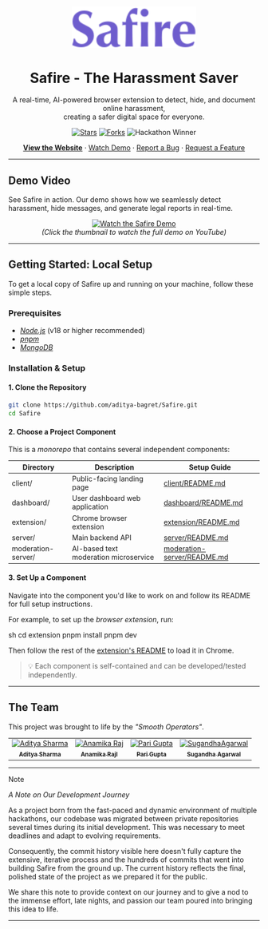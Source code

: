 <!-- # Safire

This browser extension detects and hides harassment messages to create a safer online experience for professional platforms like LinkedIn.

## 🎥 Demo Video (click to play)

[![Watch the demo](extension/assets/screenshots/client-updated-ui.png)]([https://youtu.be/P_AOuIpOxos](https://youtu.be/P_AOuIpOxos))

...
 -->

<div align="center">

  <a href="https://safire-five.vercel.app/" target="_blank">
    <img src="https://raw.githubusercontent.com/aditya-bagret/Safire/main/client/src/assets/Safire.svg" alt="Safire Logo" width="250"/>
  </a>

  <h1 align="center">Safire - The Harassment Saver</h1>
  <p align="center">
    A real-time, AI-powered browser extension to detect, hide, and document online harassment, 
    <br />
    creating a safer digital space for everyone.
    
  </p>

  <p align="center">
    <a href="https://github.com/aditya-bagret/Safire/stargazers"><img src="https://img.shields.io/github/stars/aditya-bagret/Safire?style=for-the-badge&logo=github&color=ce93d8" alt="Stars"></a>
    <a href="https://github.com/aditya-bagret/Safire/network/members"><img src="https://img.shields.io/github/forks/aditya-bagret/Safire?style=for-the-badge&logo=github&color=81d4fa" alt="Forks"></a>
    <img src="https://img.shields.io/badge/Hackathon-WINNER-gold?style=for-the-badge&logo=trophy" alt="Hackathon Winner">
  </p>

  <p align="center">
    <a href="https://safire-five.vercel.app/"><strong>View the Website</strong></a>
    ·
    <a href="#-demo-video">Watch Demo</a>
    ·
    <a href="https://github.com/aditya-bagret/Safire/issues/new?assignees=&labels=bug&template=bug_report.md&title=">Report a Bug</a>
    ·
    <a href="https://github.com/aditya-bagret/Safire/issues/new?assignees=&labels=enhancement&template=feature_request.md&title=">Request a Feature</a>
  </p>

</div>

---

## Demo Video

See Safire in action. Our demo shows how we seamlessly detect harassment, hide messages, and generate legal reports in real-time.

<div align="center">
  <a href="https://youtu.be/P_AOuIpOxos" target="_blank">
    <img src="extension/assets/screenshots/client-updated-ui.png" alt="Watch the Safire Demo" width="800">
  </a>
  <br>
  <em>(Click the thumbnail to watch the full demo on YouTube)</em>
</div>

---

## Getting Started: Local Setup

To get a local copy of Safire up and running on your machine, follow these simple steps.

### Prerequisites

- [*Node.js*](https://nodejs.org/) (v18 or higher recommended)  
- [*pnpm*](https://pnpm.io/installation)  
- [*MongoDB*](https://www.mongodb.com/)  

### Installation & Setup

#### 1. Clone the Repository

```sh
git clone https://github.com/aditya-bagret/Safire.git
cd Safire
```


#### 2. Choose a Project Component

This is a *monorepo* that contains several independent components:

| Directory            | Description                           | Setup Guide                                                  |
| -------------------- | ------------------------------------- | ------------------------------------------------------------ |
| client/            | Public-facing landing page            | [client/README.md](client/README.md)                       |
| dashboard/         | User dashboard web application        | [dashboard/README.md](dashboard/README.md)                 |
| extension/         | Chrome browser extension              | [extension/README.md](extension/README.md)                 |
| server/            | Main backend API                      | [server/README.md](server/README.md)                       |
| moderation-server/ | AI-based text moderation microservice | [moderation-server/README.md](moderation-server/README.md) |


#### 3. Set Up a Component

Navigate into the component you'd like to work on and follow its README for full setup instructions.

For example, to set up the *browser extension*, run:

sh
cd extension
pnpm install
pnpm dev


Then follow the rest of the [extension's README](extension/README.md) to load it in Chrome.



> 💡 Each component is self-contained and can be developed/tested independently.

---

<!-- ## Contributors

This project was brought to life by the team "Smooth Operators".

| Name               | GitHub Profile                               |
| ------------------ | -------------------------------------------- |
| *Aditya Sharma*  | [@aditya-bagret](https://github.com/aditya-bagret)     |
| *Anamika Raj* | [@AnamikaRaj11](https://github.com/AnamikaRaj11) |
| *pari gupta*| [@pg3010-cyber](  https://github.com/pg3010-cyber)|
| *Sugndha Agarwal*| [@SugandhaAgarwal35]( https://github.com/SugandhaAgarwal35)       |

--- -->


## The Team

This project was brought to life by the *"Smooth Operators"*.

<table>
<tr>
<td align="center">
  <a href="https://github.com/aditya-bagret">
    <img src="https://github.com/aditya-bagret.png" width="100px;" alt="Aditya Sharma"/>
    <br />
    <sub><b>Aditya Sharma</b></sub>
  </a>
</td>
<td align="center">
  <a href="https://github.com/AnamikaRaj11">
    <img src="https://github.com/AnamikaRaj11.png" width="100px;" alt="Anamika Raj"/>
    <br />
    <sub><b>Anamika Rajl</b></sub>
  </a>
</td>
<td align="center">
  <a href="https://github.com/pg3010-cyber">
    <img src="https://github.com/pg3010-cyber.png" width="100px;" alt="Pari Gupta"/>
    <br />
    <sub><b>Pari Gupta</b></sub>
  </a>
</td>
<td align="center">
  <a href="https://github.com/SugandhaAgarwal35">
    <img src="https://github.com/SugandhaAgarwal35.png" width="100px;" alt="SugandhaAgarwal"/>
    <br />
    <sub><b>Sugandha Agarwal</b></sub>
  </a>
</td>
</tr>
</table>

---

> [!NOTE]
> *A Note on Our Development Journey*
> 
> As a project born from the fast-paced and dynamic environment of multiple hackathons, our codebase was migrated between private repositories several times during its initial development. This was necessary to meet deadlines and adapt to evolving requirements.
> 
> Consequently, the commit history visible here doesn't fully capture the extensive, iterative process and the hundreds of commits that went into building Safire from the ground up. The current history reflects the final, polished state of the project as we prepared it for the public.
> 
> We share this note to provide context on our journey and to give a nod to the immense effort, late nights, and passion our team poured into bringing this idea to life.

---

